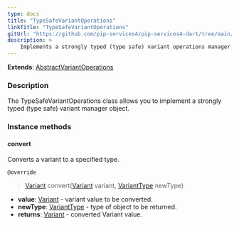 ```yaml
---
type: docs
title: "TypeSafeVariantOperations"
linkTitle: "TypeSafeVariantOperations"
gitUrl: "https://github.com/pip-services4/pip-services4-dart/tree/main/pip-services4-expressions-dart"
description: > 
    Implements a strongly typed (type safe) variant operations manager object.
---
```


**Extends**: [AbstractVariantOperations](../abstract_variant_operations)

### Description

The TypeSafeVariantOperations class allows you to implement a strongly typed (type safe) variant manager object.


### Instance methods

#### convert
Converts a variant to a specified type.

`@override`
> [Variant](../variant) convert([Variant](../variant) variant, [VariantType](../variant_type) newType)

- **value**: [Variant](../variant) - variant value to be converted.
- **newType**: [VariantType](../variant_type) - type of object to be returned.
- **returns**: [Variant](../variant) - converted Variant value.
